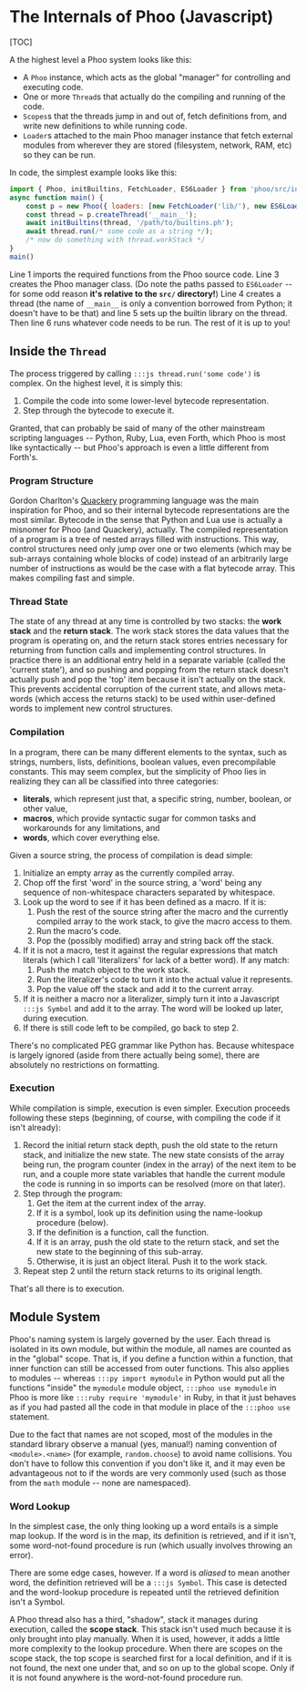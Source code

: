 # The Internals of Phoo (Javascript)

<!-- cSpell:ignore phoo -->
[TOC]

A the highest level a Phoo system looks like this:

* A `Phoo` instance, which acts as the global "manager" for controlling and executing code.
* One or more `Thread`s that actually do the compiling and running of the code.
* `Scopes`s that the threads jump in and out of, fetch definitions from, and write new definitions to while running code.
* `Loader`s attached to the main Phoo manager instance that fetch external modules from wherever they are stored (filesystem, network, RAM, etc) so they can be run.

In code, the simplest example looks like this:

```js
import { Phoo, initBuiltins, FetchLoader, ES6Loader } from 'phoo/src/index.js';
async function main() {
    const p = new Phoo({ loaders: [new FetchLoader('lib/'), new ES6Loader('../lib/')] });
    const thread = p.createThread('__main__');
    await initBuiltins(thread, '/path/to/builtins.ph');
    await thread.run(/* some code as a string */);
    /* now do something with thread.workStack */
}
main()
```

Line 1 imports the required functions from the Phoo source code. Line 3 creates the Phoo manager class. (Do note the paths passed to `ES6Loader` -- for some odd reason **it's relative to the `src/` directory!**) Line 4 creates a thread (the name of `__main__` is only a convention borrowed from Python; it doesn't have to be that) and line 5 sets up the builtin library on the thread. Then line 6 runs whatever code needs to be run. The rest of it is up to you!

## Inside the `Thread`

The process triggered by calling `:::js thread.run('some code')` is complex. On the highest level, it is simply this:

1. Compile the code into some lower-level bytecode representation.
2. Step through the bytecode to execute it.

Granted, that can probably be said of many of the other mainstream scripting languages -- Python, Ruby, Lua, even Forth, which Phoo is most like syntactically -- but Phoo's approach is even a little different from Forth's.

### Program Structure

Gordon Charlton's [Quackery](https://github.com/GordonCharlton/Quackery) programming language was the main inspiration for Phoo, and so their internal bytecode representations are the most similar. Bytecode in the sense that Python and Lua use is actually a misnomer for Phoo (and Quackery), actually. The compiled representation of a program is a tree of nested arrays filled with instructions. This way, control structures need only jump over one or two elements (which may be sub-arrays containing whole blocks of code) instead of an arbitrarily large number of instructions as would be the case with a flat bytecode array. This makes compiling fast and simple.

### Thread State

The state of any thread at any time is controlled by two stacks: the **work stack** and the **return stack**. The work stack stores the data values that the program is operating on, and the return stack stores entries necessary for returning from function calls and implementing control structures. In practice there is an additional entry held in a separate variable (called the 'current state'), and so pushing and popping from the return stack doesn't actually push and pop the 'top' item because it isn't actually on the stack. This prevents accidental corruption of the current state, and allows meta-words (which access the returns stack) to be used within user-defined words to implement new control structures.

### Compilation

In a program, there can be many different elements to the syntax, such as strings, numbers, lists, definitions, boolean values, even precompilable constants. This may seem complex, but the simplicity of Phoo lies in realizing they can all be classified into three categories:

* **literals**, which represent just that, a specific string, number, boolean, or other value,
* **macros**, which provide syntactic sugar for common tasks and workarounds for any limitations, and
* **words**, which cover everything else.

Given a source string, the process of compilation is dead simple:

1. Initialize an empty array as the currently compiled array.
2. Chop off the first 'word' in the source string, a 'word' being any sequence of non-whitespace characters separated by whitespace.
3. Look up the word to see if it has been defined as a macro. If it is:
    1. Push the rest of the source string after the macro and the currently compiled array to the work stack, to give the macro access to them.
    2. Run the macro's code.
    3. Pop the (possibly modified) array and string back off the stack.
4. If it is not a macro, test it against the regular expressions that match literals (which I call 'literalizers' for lack of a better word). If any match:
    1. Push the match object to the work stack.
    2. Run the literalizer's code to turn it into the actual value it represents.
    3. Pop the value off the stack and add it to the current array.
5. If it is neither a macro nor a literalizer, simply turn it into a Javascript `:::js Symbol` and add it to the array. The word will be looked up later, during execution.
6. If there is still code left to be compiled, go back to step 2.

There's no complicated PEG grammar like Python has. Because whitespace is largely ignored (aside from there actually being some), there are absolutely no restrictions on formatting.

### Execution

While compilation is simple, execution is even simpler. Execution proceeds following these steps (beginning, of course, with compiling the code if it isn't already):

1. Record the initial return stack depth, push the old state to the return stack, and initialize the new state. The new state consists of the array being run, the program counter (index in the array) of the next item to be run, and a couple more state variables that handle the current module the code is running in so imports can be resolved (more on that later).
2. Step through the program:
    1. Get the item at the current index of the array.
    2. If it is a symbol, look up its definition using the name-lookup procedure (below).
    3. If the definition is a function, call the function.
    4. If it is an array, push the old state to the return stack, and set the new state to the beginning of this sub-array.
    5. Otherwise, it is just an object literal. Push it to the work stack.
3. Repeat step 2 until the return stack returns to its original length.

That's all there is to execution.

## Module System

Phoo's naming system is largely governed by the user. Each thread is isolated in its own module, but within the module, all names are counted as in the "global" scope. That is, if you define a function within a function, that inner function can still be accessed from outer functions. This also applies to modules -- whereas `:::py import mymodule` in Python would put all the functions "inside" the `mymodule` module object, `:::phoo use mymodule` in Phoo is more like `:::ruby require 'mymodule'` in Ruby, in that it just behaves as if you had pasted all the code in that module in place of the `:::phoo use` statement.

Due to the fact that names are not scoped, most of the modules in the standard library observe a manual (yes, manual!) naming convention of `<module>.<name>` (for example, `random.choose`) to avoid name collisions. You don't have to follow this convention if you don't like it, and it may even be advantageous not to if the words are very commonly used (such as those from the `math` module -- none are namespaced).

### Word Lookup

In the simplest case, the only thing looking up a word entails is a simple map lookup. If the word is in the map, its definition is retrieved, and if it isn't, some word-not-found procedure is run (which usually involves throwing an error).

There are some edge cases, however. If a word is *aliased* to mean another word, the definition retrieved will be a `:::js Symbol`. This case is detected and the word-lookup procedure is repeated until the retrieved definition isn't a Symbol.

A Phoo thread also has a third, "shadow", stack it manages during execution, called the **scope stack**. This stack isn't used much because it is only brought into play manually. When it is used, however, it adds a little more complexity to the lookup procedure. When there are scopes on the scope stack, the top scope is searched first for a local definition, and if it is not found, the next one under that, and so on up to the global scope. Only if it is not found anywhere is the word-not-found procedure run.
